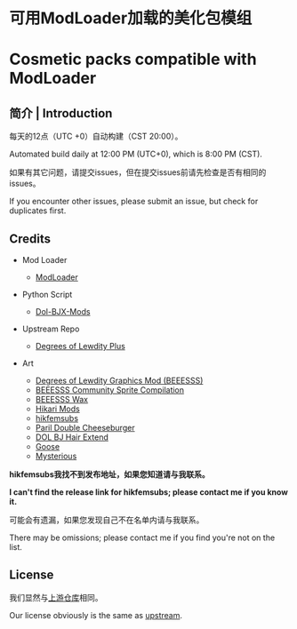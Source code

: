 # 可用ModLoader加载的美化包模组

# Cosmetic packs compatible with ModLoader

## 简介 | Introduction

每天的12点（UTC +0）自动构建（CST 20:00）。

Automated build daily at 12:00 PM (UTC+0), which is 8:00 PM (CST).

如果有其它问题，请提交issues，但在提交issues前请先检查是否有相同的issues。

If you encounter other issues, please submit an issue, but check for duplicates first.

## Credits

- Mod Loader

  - [ModLoader](https://github.com/Lyoko-Jeremie/sugarcube-2-ModLoader)
- Python Script

  - [Dol-BJX-Mods](https://github.com/cphxj123/Dol-BJX-Mods)
- Upstream Repo

  - [Degrees of Lewdity Plus](https://gitgud.io/Frostberg/degrees-of-lewdity-plus)
- Art

  - [Degrees of Lewdity Graphics Mod (BEEESSS)](https://gitgud.io/BEEESSS/degrees-of-lewdity-graphics-mod)
  - [BEEESSS Community Sprite Compilation](https://gitgud.io/Kaervek/kaervek-beeesss-community-sprite-compilation)
  - [BEEESSS Wax](https://gitgud.io/GTXMEGADUDE/beeesss-wax)
  - [Hikari Mods](https://gitgud.io/HikariT/hikari-mods)
  - [hikfemsubs](?)
  - [Paril Double Cheeseburger](https://gitgud.io/GTXMEGADUDE/double-cheeseburger)
  - [DOL BJ Hair Extend](https://github.com/zubonko/DOL_BJ_hair_extend)
  - [Goose](https://gitgud.io/goose/createshit)
  - [Mysterious](https://github.com/Zed660033/mysterious)

**hikfemsubs我找不到发布地址，如果您知道请与我联系。**

**I can't find the release link for hikfemsubs; please contact me if you know it.**

可能会有遗漏，如果您发现自己不在名单内请与我联系。

There may be omissions; please contact me if you find you're not on the list.

## License

我们显然与[上游仓库](https://gitgud.io/Frostberg/degrees-of-lewdity-plus)相同。

Our license obviously is the same as [upstream](https://gitgud.io/Frostberg/degrees-of-lewdity-plus).

